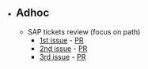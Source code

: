 - ## Adhoc
	- SAP tickets review (focus on path)
		- [1st issue](https://gitlab.vertis.com:8443/vertis/mv2/-/issues/6974) - [PR](https://gitlab.vertis.com:8443/vertis/mv2/-/merge_requests/441)
		- [2nd issue](https://gitlab.vertis.com:8443/vertis/mv2/-/issues/7024) - [PR](https://gitlab.vertis.com:8443/vertis/mv2/-/merge_requests/450)
		- [3rd issue](https://gitlab.vertis.com:8443/vertis/mv2/-/issues/7031) - [PR](https://gitlab.vertis.com:8443/vertis/mv2/-/merge_requests/454)